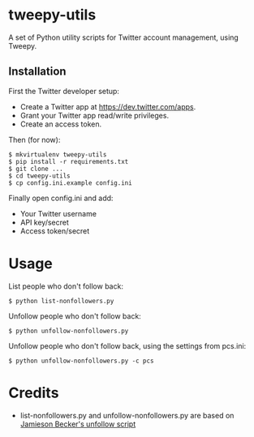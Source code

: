 # tweepy-utils

A set of Python utility scripts for Twitter account management, using Tweepy.

## Installation

First the Twitter developer setup:

* Create a Twitter app at https://dev.twitter.com/apps.
* Grant your Twitter app read/write privileges.
* Create an access token.

Then (for now):

    $ mkvirtualenv tweepy-utils
    $ pip install -r requirements.txt
    $ git clone ...
    $ cd tweepy-utils
    $ cp config.ini.example config.ini

Finally open config.ini and add:

* Your Twitter username
* API key/secret
* Access token/secret

# Usage

List people who don't follow back:

    $ python list-nonfollowers.py

Unfollow people who don't follow back:

    $ python unfollow-nonfollowers.py

Unfollow people who don't follow back, using the settings from pcs.ini:

    $ python unfollow-nonfollowers.py -c pcs

# Credits

* list-nonfollowers.py and unfollow-nonfollowers.py are based on [Jamieson Becker's unfollow script](http://pastebin.com/CxUDMtMi)
